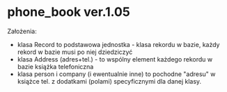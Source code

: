 # phone_book ver.1.05
 Założenia:
- klasa Record to podstawowa jednostka - klasa rekordu w bazie, każdy rekord w bazie musi po niej dziedziczyć
- klasa Address (adres+tel.) - to wspólny element każdego rekordu w bazie książka telefoniczna
-	klasa person i company (i ewentualnie inne) to pochodne "adresu" w książce tel. z dodatkami (polami) specyficznymi dla danej klasy.

